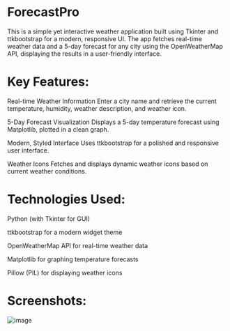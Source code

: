 # ForecastPro
This is a simple yet interactive weather application built using Tkinter and ttkbootstrap for a modern, responsive UI. The app fetches real-time weather data and a 5-day forecast for any city using the OpenWeatherMap API, displaying the results in a user-friendly interface.

# Key Features:

Real-time Weather Information
Enter a city name and retrieve the current temperature, humidity, weather description, and weather icon.

5-Day Forecast Visualization
Displays a 5-day temperature forecast using Matplotlib, plotted in a clean graph.

Modern, Styled Interface
Uses ttkbootstrap for a polished and responsive user interface.

Weather Icons
Fetches and displays dynamic weather icons based on current weather conditions.

# Technologies Used:

Python (with Tkinter for GUI)

ttkbootstrap for a modern widget theme

OpenWeatherMap API for real-time weather data

Matplotlib for graphing temperature forecasts

Pillow (PIL) for displaying weather icons

# Screenshots:
![image](https://github.com/user-attachments/assets/8d008a8a-a852-499b-9aca-47929c499ba5)

